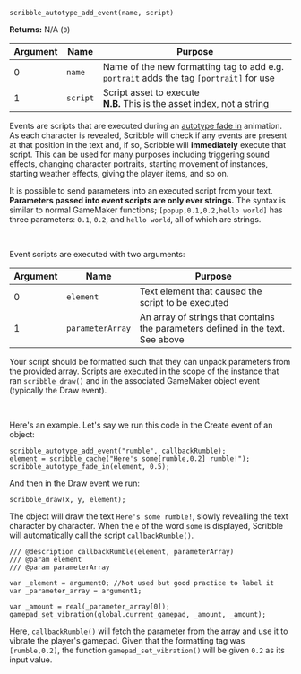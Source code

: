 `scribble_autotype_add_event(name, script)`

**Returns:** N/A (`0`)

|Argument|Name        |Purpose                                                               |
|--------|------------|----------------------------------------------------------------------|
|0       |`name`      |Name of the new formatting tag to add e.g. `portrait` adds the tag `[portrait]` for use|
|1       |`script`    |Script asset to execute<br>**N.B.** This is the asset index, not a string|

Events are scripts that are executed during an [autotype fade in](scribble_autotype_fade_in) animation. As each character is revealed, Scribble will check if any events are present at that position in the text and, if so, Scribble will **immediately** execute that script. This can be used for many purposes including triggering sound effects, changing character portraits, starting movement of instances, starting weather effects, giving the player items, and so on.

It is possible to send parameters into an executed script from your text. **Parameters passed into event scripts are only ever strings.** The syntax is similar to normal GameMaker functions; `[popup,0.1,0.2,hello world]` has three parameters: `0.1`, `0.2`, and `hello world`, all of which are strings.

&nbsp;

Event scripts are executed with two arguments:

|Argument|Name            |Purpose                                                               |
|--------|----------------|----------------------------------------------------------------------|
|0       |`element`       |Text element that caused the script to be executed|
|1       |`parameterArray`|An array of strings that contains the parameters defined in the text. See above|

Your script should be formatted such that they can unpack parameters from the provided array. Scripts are executed in the scope of the instance that ran `scribble_draw()` and in the associated GameMaker object event (typically the Draw event).

&nbsp;

Here's an example. Let's say we run this code in the Create event of an object:
```
scribble_autotype_add_event("rumble", callbackRumble);
element = scribble_cache("Here's some[rumble,0.2] rumble!");
scribble_autotype_fade_in(element, 0.5);
```
And then in the Draw event we run:
```
scribble_draw(x, y, element);
```
The object will draw the text `Here's some rumble!`, slowly revealling the text character by character. When the `e` of the word `some` is displayed, Scribble will automatically call the script `callbackRumble()`.

```
/// @description callbackRumble(element, parameterArray)
/// @param element
/// @param parameterArray

var _element = argument0; //Not used but good practice to label it
var _parameter_array = argument1;

var _amount = real(_parameter_array[0]);
gamepad_set_vibration(global.current_gamepad, _amount, _amount);
```

Here, `callbackRumble()` will fetch the parameter from the array and use it to vibrate the player's gamepad. Given that the formatting tag was `[rumble,0.2]`, the function `gamepad_set_vibration()` will be given `0.2` as its input value.